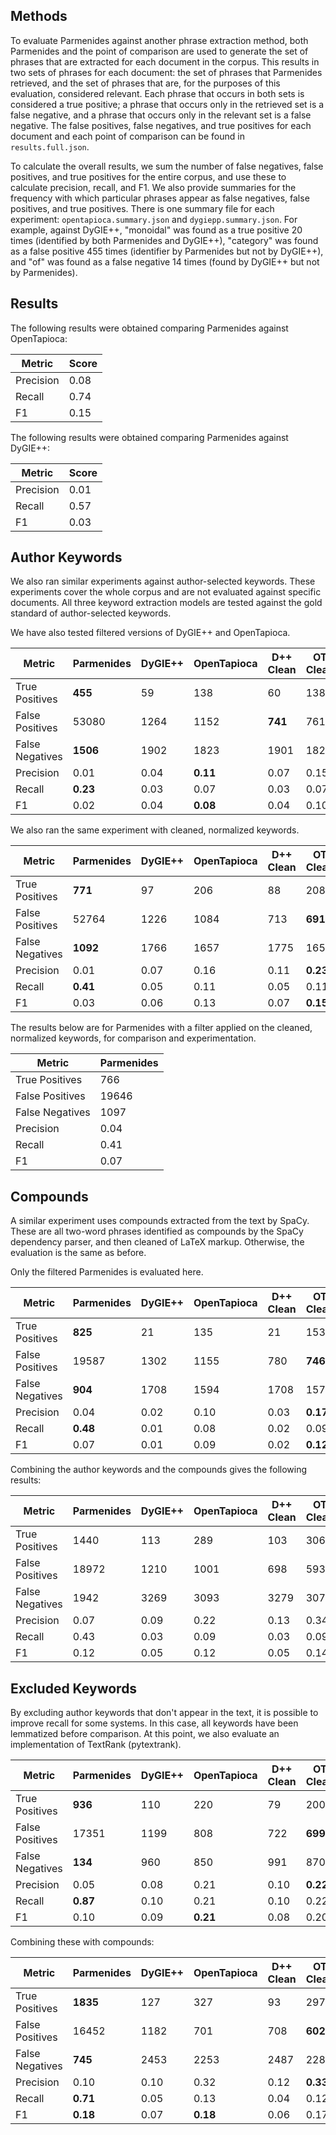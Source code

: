 Methods
-------

To evaluate Parmenides against another phrase extraction method, both
Parmenides and the point of comparison are used to generate the set of phrases
that are extracted for each document in the corpus. This results in two sets of
phrases for each document: the set of phrases that Parmenides retrieved, and
the set of phrases that are, for the purposes of this evaluation, considered
relevant. Each phrase that occurs in both sets is considered a true positive; a
phrase that occurs only in the retrieved set is a false negative, and a phrase
that occurs only in the relevant set is a false negative. The false positives,
false negatives, and true positives for each document and each point of
comparison can be found in `results.full.json`. 

To calculate the overall results, we sum the number of false negatives, false
positives, and true positives for the entire corpus, and use these to calculate
precision, recall, and F1. We also provide summaries for the frequency with
which particular phrases appear as false negatives, false positives, and true
positives. There is one summary file for each experiment:
`opentapioca.summary.json` and `dygiepp.summary.json`. For example, against
DyGIE++, "monoidal" was found as a true positive 20 times (identified by both
Parmenides and DyGIE++), "category" was found as a false positive 455 times
(identifier by Parmenides but not by DyGIE++), and "of" was found as a false
negative 14 times (found by DyGIE++ but not by Parmenides). 

Results
-------

The following results were obtained comparing Parmenides against OpenTapioca:

| Metric    | Score |
|-----------|-------|
| Precision | 0.08  |
| Recall    | 0.74  |
| F1        | 0.15  |

The following results were obtained comparing Parmenides against DyGIE++:

| Metric    | Score |
|-----------|-------|
| Precision | 0.01  |
| Recall    | 0.57  |
| F1        | 0.03  |

Author Keywords
---------------

We also ran similar experiments against author-selected keywords. These
experiments cover the whole corpus and are not evaluated against specific
documents. All three keyword extraction models are tested against the gold
standard of author-selected keywords.

We have also tested filtered versions of DyGIE++ and OpenTapioca.

| Metric          | Parmenides | DyGIE++ | OpenTapioca | D++ Clean | OT Clean |
|-----------------|------------|---------|-------------|-----------|----------|
| True Positives  | **455**    | 59      | 138         | 60        | 138      |
| False Positives | 53080      | 1264    | 1152        | **741**   | 761      |
| False Negatives | **1506**   | 1902    | 1823        | 1901      | 1823     |
| Precision       | 0.01       | 0.04    | **0.11**    | 0.07      | 0.15     |
| Recall          | **0.23**   | 0.03    | 0.07        | 0.03      | 0.07     |
| F1              | 0.02       | 0.04    | **0.08**    | 0.04      | 0.10     |

We also ran the same experiment with cleaned, normalized keywords.

| Metric          | Parmenides | DyGIE++ | OpenTapioca | D++ Clean | OT Clean |
|-----------------|------------|---------|-------------|-----------|----------|
| True Positives  | **771**    | 97      | 206         | 88        | 208      |
| False Positives | 52764      | 1226    | 1084        | 713       | **691**  |
| False Negatives | **1092**   | 1766    | 1657        | 1775      | 1655     |
| Precision       | 0.01       | 0.07    | 0.16        | 0.11      | **0.23** |
| Recall          | **0.41**   | 0.05    | 0.11        | 0.05      | 0.11     |
| F1              | 0.03       | 0.06    | 0.13        | 0.07      | **0.15** |

The results below are for Parmenides with a filter applied on the cleaned,
normalized keywords, for comparison and experimentation.

| Metric          | Parmenides |
|-----------------|------------|
| True Positives  | 766        |
| False Positives | 19646      |
| False Negatives | 1097       |
| Precision       | 0.04       |
| Recall          | 0.41       |
| F1              | 0.07       |

Compounds
---------

A similar experiment uses compounds extracted from the text by SpaCy. These are
all two-word phrases identified as compounds by the SpaCy dependency parser,
and then cleaned of LaTeX markup. Otherwise, the evaluation is the same as
before.

Only the filtered Parmenides is evaluated here.

| Metric          | Parmenides | DyGIE++ | OpenTapioca | D++ Clean | OT Clean |
|-----------------|------------|---------|-------------|-----------|----------|
| True Positives  | **825**    | 21      | 135         | 21        | 153      |
| False Positives | 19587      | 1302    | 1155        | 780       | **746**  |
| False Negatives | **904**    | 1708    | 1594        | 1708      | 1576     |
| Precision       | 0.04       | 0.02    | 0.10        | 0.03      | **0.17** |
| Recall          | **0.48**   | 0.01    | 0.08        | 0.02      | 0.09     |
| F1              | 0.07       | 0.01    | 0.09        | 0.02      | **0.12** |

Combining the author keywords and the compounds gives the following results:

| Metric          | Parmenides | DyGIE++ | OpenTapioca | D++ Clean | OT Clean |
|-----------------|------------|---------|-------------|-----------|----------|
| True Positives  | 1440       | 113     | 289         | 103       | 306      |
| False Positives | 18972      | 1210    | 1001        | 698       | 593      |
| False Negatives | 1942       | 3269    | 3093        | 3279      | 3076     |
| Precision       | 0.07       | 0.09    | 0.22        | 0.13      | 0.34     |
| Recall          | 0.43       | 0.03    | 0.09        | 0.03      | 0.09     |
| F1              | 0.12       | 0.05    | 0.12        | 0.05      | 0.14     |

Excluded Keywords
-----------------

By excluding author keywords that don't appear in the text, it is possible to improve recall for
some systems. In this case, all keywords have been lemmatized before comparison. At this point, we
also evaluate an implementation of TextRank (pytextrank).

| Metric          | Parmenides | DyGIE++ | OpenTapioca | D++ Clean | OT Clean | TextRank |
|-----------------|------------|---------|-------------|-----------|----------|----------|
| True Positives  | **936**    | 110     | 220         | 79        | 200      | 150      |
| False Positives | 17351      | 1199    | 808         | 722       | **699**  | 11565    |
| False Negatives | **134**    | 960     | 850         | 991       | 870      | 920      |
| Precision       | 0.05       | 0.08    | 0.21        | 0.10      | **0.22** | 0.01     |
| Recall          | **0.87**   | 0.10    | 0.21        | 0.10      | 0.22     | 0.14     |
| F1              | 0.10       | 0.09    | **0.21**    | 0.08      | 0.20     | 0.02     |

Combining these with compounds:

| Metric          | Parmenides | DyGIE++ | OpenTapioca | D++ Clean | OT Clean | TextRank |
|-----------------|------------|---------|-------------|-----------|----------|----------|
| True Positives  | **1835**   | 127     | 327         | 93        | 297      | 203      |
| False Positives | 16452      | 1182    | 701         | 708       | **602**  | 11512    |
| False Negatives | **745**    | 2453    | 2253        | 2487      | 2283     | 2377     |
| Precision       | 0.10       | 0.10    | 0.32        | 0.12      | **0.33** | 0.02     |
| Recall          | **0.71**   | 0.05    | 0.13        | 0.04      | 0.12     | 0.08     |
| F1              | **0.18**   | 0.07    | **0.18**    | 0.06      | 0.17     | 0.03     |

